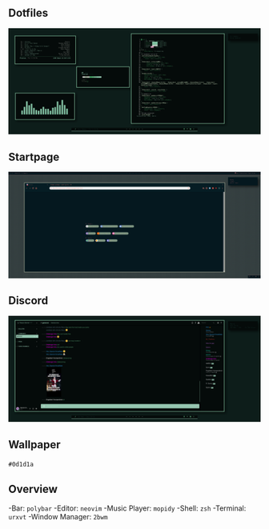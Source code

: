 ## Dotfiles
![alt text](setup.png)

## Startpage
![alt text](startpage.png)

## Discord
![alt text](discord.png)

## Wallpaper
```#0d1d1a```


## Overview
-Bar: ```polybar```
-Editor: ```neovim```
-Music Player: ```mopidy```
-Shell: ```zsh```
-Terminal: ```urxvt```
-Window Manager: ```2bwm```
